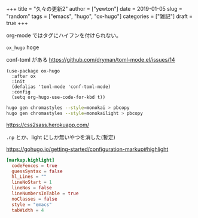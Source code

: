 +++
title = "久々の更新2"
author = ["yewton"]
date = 2019-01-05
slug = "random"
tags = ["emacs", "hugo", "ox-hugo"]
categories = ["雑記"]
draft = true
+++

org-mode ではタグにハイフンを付けられない。

`ox_hugo` <kbd>hoge</kbd>

conf-toml がある <https://github.com/dryman/toml-mode.el/issues/14>

```emacs-lisp
(use-package ox-hugo
  :after ox
  :init
  (defalias 'toml-mode 'conf-toml-mode)
  :config
  (setq org-hugo-use-code-for-kbd t))
```

```sh
hugo gen chromastyles --style=monokai > pbcopy
hugo gen chromastyles --style=monokailight > pbcopy
```

<https://css2sass.herokuapp.com/>

`.np` とか、light にしか無いやつを消した(暫定)

<https://gohugo.io/getting-started/configuration-markup#highlight>

```toml
[markup.highlight]
  codeFences = true
  guessSyntax = false
  hl_Lines = ""
  lineNoStart = 1
  lineNos = false
  lineNumbersInTable = true
  noClasses = false
  style = "emacs"
  tabWidth = 4
```
